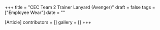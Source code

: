 +++
title = "CEC Team 2 Trainer Lanyard (Avenger)"
draft = false
tags = ["Employee Wear"]
date = ""

[Article]
contributors = []
gallery = []
+++